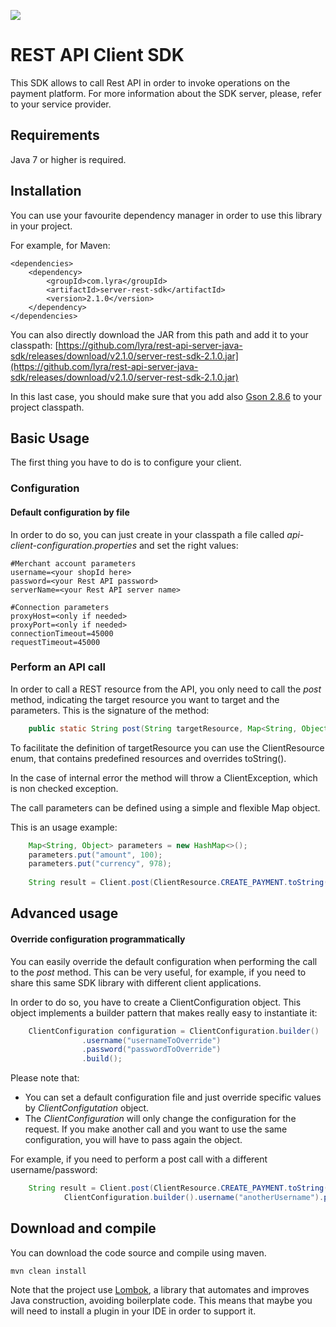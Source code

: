 ![](https://img.shields.io/maven-central/v/com.lyra/server-rest-sdk.svg)

# REST API Client SDK 

This SDK allows to call Rest API in order to invoke operations on the payment platform.
For more information about the SDK server, please, refer to your service provider.

## Requirements

Java 7 or higher is required.

## Installation

You can use your favourite dependency manager in order to use this library in your project.

For example, for Maven: 

	<dependencies>
		<dependency>
			<groupId>com.lyra</groupId>
			<artifactId>server-rest-sdk</artifactId>
			<version>2.1.0</version>
		</dependency>
	</dependencies>

You can also directly download the JAR from this path and add it to your classpath: [https://github.com/lyra/rest-api-server-java-sdk/releases/download/v2.1.0/server-rest-sdk-2.1.0.jar](https://github.com/lyra/rest-api-server-java-sdk/releases/download/v2.1.0/server-rest-sdk-2.1.0.jar)

In this last case, you should make sure that you add also [Gson 2.8.6](https://github.com/google/gson) to your project 
classpath. 

## Basic Usage

The first thing you have to do is to configure your client.

### Configuration

#### Default configuration by file

In order to do so, you can just create in your classpath a file called _api-client-configuration.properties_ 
and set the right values: 

    #Merchant account parameters
    username=<your shopId here>
    password=<your Rest API password>
    serverName=<your Rest API server name>

    #Connection parameters
    proxyHost=<only if needed>
    proxyPort=<only if needed>
    connectionTimeout=45000
    requestTimeout=45000
    

### Perform an API call

In order to call a REST resource from the API, you only need to call the _post_ method, indicating the target 
resource you want to target and the parameters.
This is the signature of the method: 

```java
    public static String post(String targetResource, Map<String, Object> parameters) throws ClientException
```

To facilitate the definition of targetResource you can use the ClientResource enum, that contains 
predefined resources and overrides toString().

In the case of internal error the method will throw a ClientException, which is non checked 
exception.

The call parameters can be defined using a simple and flexible Map object.

This is an usage example: 

```java
    Map<String, Object> parameters = new HashMap<>();
    parameters.put("amount", 100);
    parameters.put("currency", 978);
    
    String result = Client.post(ClientResource.CREATE_PAYMENT.toString(), parameters);
```

## Advanced usage

#### Override configuration programmatically

You can easily override the default configuration when performing the call to the _post_ method.
This can be very useful, for example, if you need to share this same SDK library with different client applications. 

In order to do so, you have to create a ClientConfiguration object.
This object implements a builder pattern that makes really easy to instantiate it: 

```java
    ClientConfiguration configuration = ClientConfiguration.builder()
                .username("usernameToOverride")
                .password("passwordToOverride")
                .build();
```

Please note that: 

* You can set a default configuration file and just override specific values by _ClientConfigutation_ object.
* The _ClientConfiguration_ will only change the configuration for the request. If you make another call 
and you want to use the same configuration, you will have to pass again the object.

For example, if you need to perform a post call with a different username/password: 

```java
    String result = Client.post(ClientResource.CREATE_PAYMENT.toString(), parameters, 
            ClientConfiguration.builder().username("anotherUsername").password("anotherPassword").build);
```

## Download and compile

You can download the code source and compile using maven.

    mvn clean install

Note that the project use [Lombok](https://projectlombok.org/), a library that automates and improves Java 
construction, avoiding boilerplate code. This means that maybe you will need to install a plugin in your IDE in order to support it. 
